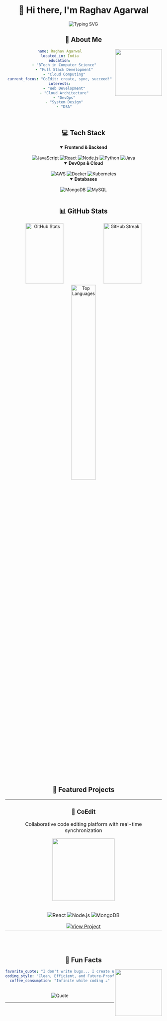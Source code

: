 # <div align="center">👋 Hi there, I'm <b>Raghav Agarwal</b></div>

<div align="center">

<img src="https://readme-typing-svg.herokuapp.com?font=Fira+Code&size=40&duration=3000&pause=1000&color=2D9EF7&center=true&vCenter=true&random=false&width=800&height=100&lines=Hi+there%2C+I'm+Raghav+Agarwal+%F0%9F%91%8B;Full+Stack+Developer+%F0%9F%9A%80;Cloud+Enthusiast+%E2%98%81%EF%B8%8F;Problem+Solver+%F0%9F%92%A1" alt="Typing SVG" />

<br/>

## 🚀 About Me

<div align="center">
  <img align="right" height="150" src="https://user-images.githubusercontent.com/74038190/229223263-cf2e4b07-2615-4f87-9c38-e37600f8381a.gif"/>
</div>

```yaml
name: Raghav Agarwal
located_in: India
education:
    - "BTech in Computer Science"
    - "Full Stack Development"
    - "Cloud Computing"
current_focus: "CoEdit: create, sync, succeed!"
interests:
    - "Web Development"
    - "Cloud Architecture"
    - "DevOps"
    - "System Design"
    - "DSA"
```

<br/>

## 💻 Tech Stack

<div align="center">
  <details open>
    <summary><b>Frontend & Backend</b></summary>
    <br/>
    <img src="https://img.shields.io/badge/JavaScript-323330?style=for-the-badge&logo=javascript&logoColor=F7DF1E" alt="JavaScript" />
    <img src="https://img.shields.io/badge/React-20232A?style=for-the-badge&logo=react&logoColor=61DAFB" alt="React" />
    <img src="https://img.shields.io/badge/Node.js-43853D?style=for-the-badge&logo=node.js&logoColor=white" alt="Node.js" />
    <img src="https://img.shields.io/badge/Python-3776AB?style=for-the-badge&logo=python&logoColor=white" alt="Python" />
    <img src="https://img.shields.io/badge/Java-ED8B00?style=for-the-badge&logo=java&logoColor=white" alt="Java" />
  </details>

  <details open>
    <summary><b>DevOps & Cloud</b></summary>
    <br/>
    <img src="https://img.shields.io/badge/AWS-232F3E?style=for-the-badge&logo=amazon-aws&logoColor=white" alt="AWS" />
    <img src="https://img.shields.io/badge/Docker-2496ED?style=for-the-badge&logo=docker&logoColor=white" alt="Docker" />
    <img src="https://img.shields.io/badge/Kubernetes-326CE5?style=for-the-badge&logo=kubernetes&logoColor=white" alt="Kubernetes" />
  </details>

  <details open>
    <summary><b>Databases</b></summary>
    <br/>
    <img src="https://img.shields.io/badge/MongoDB-4EA94B?style=for-the-badge&logo=mongodb&logoColor=white" alt="MongoDB" />
    <img src="https://img.shields.io/badge/MySQL-4479A1?style=for-the-badge&logo=mysql&logoColor=white" alt="MySQL" />
  </details>
</div>

<br/>

## 📊 GitHub Stats

<div align="center">
  <img width="49%" height="195px" src="https://github-readme-stats.vercel.app/api?username=git-raghav&show_icons=true&theme=radical&hide_border=true&count_private=true" alt="GitHub Stats" />
  <img width="49%" height="195px" src="https://github-readme-streak-stats.herokuapp.com/?user=git-raghav&theme=radical&hide_border=true" alt="GitHub Streak" />
</div>

<div align="center">
  <img width="40%" src="https://github-readme-stats.vercel.app/api/top-langs/?username=git-raghav&layout=compact&theme=radical&hide_border=true" alt="Top Languages" />
</div>

<br/>

## 🌟 Featured Projects

<div align="center">
  <table>
    <tr>
      <td align="center">
        <h3>🚀 CoEdit</h3>
        <p>Collaborative code editing platform with real-time synchronization</p>
        <img align="center" width="200" src="https://user-images.githubusercontent.com/74038190/238200426-29fd6286-4e7b-4d6c-818f-c4765d5e39a9.gif"/>
        <br/><br/>
        <p>
          <img src="https://img.shields.io/badge/React-20232A?style=for-the-badge&logo=react&logoColor=61DAFB" alt="React" />
          <img src="https://img.shields.io/badge/Node.js-43853D?style=for-the-badge&logo=node.js&logoColor=white" alt="Node.js" />
          <img src="https://img.shields.io/badge/MongoDB-4EA94B?style=for-the-badge&logo=mongodb&logoColor=white" alt="MongoDB" />
        </p>
        <a href="https://github.com/aryansoni00/CoEdit">
          <img src="https://img.shields.io/badge/View%20Project-FF6B6B?style=for-the-badge&logo=github&logoColor=white" alt="View Project" />
        </a>
      </td>
    </tr>
  </table>
</div>

<br/>

<br/>

## 🎯 Fun Facts

<div align="center">
  <img align="right" height="150" src="https://user-images.githubusercontent.com/74038190/212747657-7a8d59da-69c8-4110-8ea8-f8102fd0b413.gif"/>
</div>

```yaml
favorite_quote: "I don't write bugs... I create unexpected features for future developers to enjoy! 😎🐛🚀"
coding_style: "Clean, Efficient, and Future-Proof"
coffee_consumption: "Infinite while coding ☕"
```

<br/>

<div align="center">
  <img src="https://quotes-github-readme.vercel.app/api?type=horizontal&theme=radical" alt="Quote" />
</div>

---

